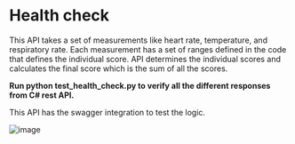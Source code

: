 # Health check


This API takes a set of measurements like heart rate, temperature, and respiratory rate. Each measurement has a set of ranges defined in the code that defines the individual score.
API determines the individual scores and calculates the final score which is the sum of all the scores.

**Run python test_health_check.py to verify all the different responses from C# rest API.**

This API has the swagger integration to test the logic.

![image](https://github.com/Soumya117/healthCheck/assets/4094696/dfc45a87-8f33-4807-b248-c5e206b61299)




